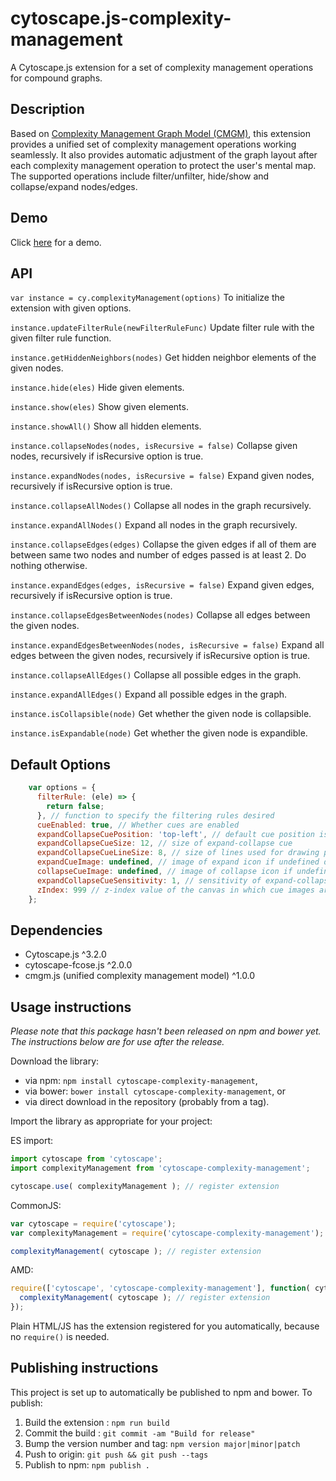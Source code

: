 # cytoscape.js-complexity-management

A Cytoscape.js extension for a set of complexity management operations for compound graphs.

## Description

Based on [Complexity Management Graph Model (CMGM)](https://github.com/graphinha/cmgm), this extension provides a unified set of complexity management operations working seamlessly. It also provides automatic adjustment of the graph layout after each complexity management operation to protect the user's mental map. The supported operations include filter/unfilter, hide/show and collapse/expand nodes/edges.  

## Demo

Click [here](https://graphinha.github.io/cytoscape.js-complexity-management/demo/demo.html) for a demo.

## API
`var instance = cy.complexityManagement(options)`
To initialize the extension with given options.

`instance.updateFilterRule(newFilterRuleFunc)`
Update filter rule with the given filter rule function.

`instance.getHiddenNeighbors(nodes)`
Get hidden neighbor elements of the given nodes.

`instance.hide(eles)`
Hide given elements.

`instance.show(eles)`
Show given elements.

`instance.showAll()`
Show all hidden elements.

`instance.collapseNodes(nodes, isRecursive = false)`
Collapse given nodes, recursively if isRecursive option is true.

`instance.expandNodes(nodes, isRecursive = false)`
Expand given nodes, recursively if isRecursive option is true.

`instance.collapseAllNodes()`
Collapse all nodes in the graph recursively.

`instance.expandAllNodes()`
Expand all nodes in the graph recursively.

`instance.collapseEdges(edges)`
Collapse the given edges if all of them are between same two nodes and number of edges passed is at least 2. Do nothing otherwise.

`instance.expandEdges(edges, isRecursive = false)`
Expand given edges, recursively if isRecursive option is true.

`instance.collapseEdgesBetweenNodes(nodes)`
Collapse all edges between the given nodes.

`instance.expandEdgesBetweenNodes(nodes, isRecursive = false)`
Expand all edges between the given nodes, recursively if isRecursive option is true.

`instance.collapseAllEdges()`
Collapse all possible edges in the graph.

`instance.expandAllEdges()`
Expand all possible edges in the graph.

`instance.isCollapsible(node)`
Get whether the given node is collapsible.

`instance.isExpandable(node)`
Get whether the given node is expandible.

## Default Options
```javascript
    var options = {
      filterRule: (ele) => {
        return false;
      }, // function to specify the filtering rules desired
      cueEnabled: true, // Whether cues are enabled
      expandCollapseCuePosition: 'top-left', // default cue position is top left you can specify a function per node too
      expandCollapseCueSize: 12, // size of expand-collapse cue
      expandCollapseCueLineSize: 8, // size of lines used for drawing plus-minus icons
      expandCueImage: undefined, // image of expand icon if undefined draw regular expand cue
      collapseCueImage: undefined, // image of collapse icon if undefined draw regular collapse cue
      expandCollapseCueSensitivity: 1, // sensitivity of expand-collapse cues
      zIndex: 999 // z-index value of the canvas in which cue images are drawn
    };
```

## Dependencies
 * Cytoscape.js ^3.2.0
 * cytoscape-fcose.js ^2.0.0
 * cmgm.js (unified complexity management model) ^1.0.0
   
## Usage instructions
*Please note that this package hasn't been released on npm and bower yet. The instructions below are for use after the release.*

Download the library:
 * via npm: `npm install cytoscape-complexity-management`,
 * via bower: `bower install cytoscape-complexity-management`, or
 * via direct download in the repository (probably from a tag).

Import the library as appropriate for your project:

ES import:

```js
import cytoscape from 'cytoscape';
import complexityManagement from 'cytoscape-complexity-management';

cytoscape.use( complexityManagement ); // register extension
```

CommonJS:
```js
var cytoscape = require('cytoscape');
var complexityManagement = require('cytoscape-complexity-management');

complexityManagement( cytoscape ); // register extension
```

AMD:
```js
require(['cytoscape', 'cytoscape-complexity-management'], function( cytoscape, complexityManagement ){
  complexityManagement( cytoscape ); // register extension
});
```

Plain HTML/JS has the extension registered for you automatically, because no `require()` is needed.

## Publishing instructions

This project is set up to automatically be published to npm and bower.  To publish:

1. Build the extension : `npm run build`
1. Commit the build : `git commit -am "Build for release"`
1. Bump the version number and tag: `npm version major|minor|patch`
1. Push to origin: `git push && git push --tags`
1. Publish to npm: `npm publish .`
